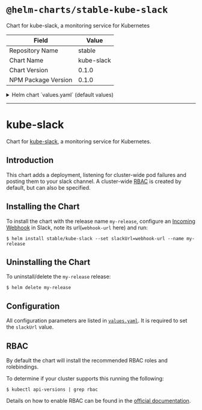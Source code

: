 # `@helm-charts/stable-kube-slack`

Chart for kube-slack, a monitoring service for Kubernetes

| Field               | Value      |
| ------------------- | ---------- |
| Repository Name     | stable     |
| Chart Name          | kube-slack |
| Chart Version       | 0.1.0      |
| NPM Package Version | 0.1.0      |

<details>

<summary>Helm chart `values.yaml` (default values)</summary>

```yaml
## URL of your Incoming Webhook in Slack:
slackUrl: ''
## Time to wait after pod becomes not ready before notifying
notReadyMinTime: 60000 # in ms

## Configuration for the deployment:
image:
  repository: willwill/kube-slack
  tag: v3.1.1
  pullPolicy: IfNotPresent

resources:
  {}
  # limits:
  #  cpu: 100m
  #  memory: 128Mi
  # requests:
  #  cpu: 100m
  #  memory: 128Mi

rbac:
  # Specifies whether RBAC resources should be created
  create: true

serviceAccount:
  # Specifies whether a ServiceAccount should be created
  create: true
  # The name of the ServiceAccount to use.
  # If not set and create is true, a name is generated using the fullname template
  name:

nodeSelector: {}

tolerations: []

affinity: {}
```

</details>

---

# kube-slack

Chart for [kube-slack](https://github.com/wongnai/kube-slack), a monitoring service for Kubernetes.

## Introduction

This chart adds a deployment, listening for cluster-wide pod failures and posting them to your slack channel. A cluster-wide [RBAC](https://kubernetes.io/docs/admin/authorization/rbac/) is created by default, but can also be specified.

## Installing the Chart

To install the chart with the release name `my-release`, configure an [Incoming Webhook](https://my.slack.com/apps/A0F7XDUAZ-incoming-webhooks) in Slack, note its url(`webhook-url` here) and run:

```console
$ helm install stable/kube-slack --set slackUrl=webhook-url --name my-release
```

## Uninstalling the Chart

To uninstall/delete the `my-release` release:

```console
$ helm delete my-release
```

## Configuration

All configuration parameters are listed in [`values.yaml`](values.yaml). It is required to set the `slackUrl` value.

## RBAC

By default the chart will install the recommended RBAC roles and rolebindings.

To determine if your cluster supports this running the following:

```console
$ kubectl api-versions | grep rbac
```

Details on how to enable RBAC can be found in the [official documentation](https://kubernetes.io/docs/admin/authorization/rbac/).
